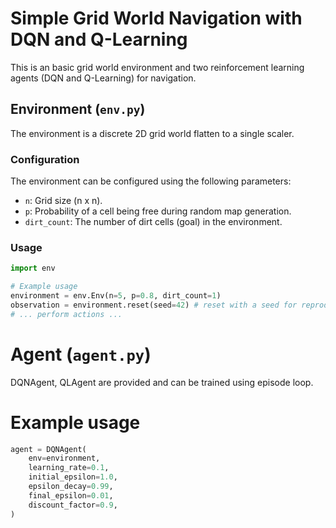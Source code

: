 # Simple Grid World Navigation with DQN and Q-Learning

This is an basic grid world environment and two reinforcement learning agents (DQN and Q-Learning) for navigation.

## Environment (`env.py`)

The environment is a discrete 2D grid world flatten to a single scaler.

### Configuration

The environment can be configured using the following parameters:

* `n`: Grid size (n x n).
* `p`: Probability of a cell being free during random map generation.
* `dirt_count`: The number of dirt cells (goal) in the environment.

### Usage

```python
import env

# Example usage
environment = env.Env(n=5, p=0.8, dirt_count=1)
observation = environment.reset(seed=42) # reset with a seed for reproducibility
# ... perform actions ...
```
# Agent (`agent.py`)
DQNAgent, QLAgent are provided and can be trained using episode loop.

# Example usage
```python
agent = DQNAgent(
    env=environment,
    learning_rate=0.1,
    initial_epsilon=1.0,
    epsilon_decay=0.99,
    final_epsilon=0.01,
    discount_factor=0.9,
)
```
